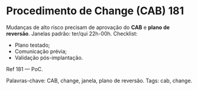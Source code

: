 # Procedimento de Change (CAB) 181

Mudanças de alto risco precisam de aprovação do **CAB** e **plano de reversão**.
Janelas padrão: ter/qui 22h-00h.
Checklist:
- Plano testado;
- Comunicação prévia;
- Validação pós-implantação.

Ref 181 — PoC.

Palavras-chave: CAB, change, janela, plano de reversão.
Tags: cab, change.
